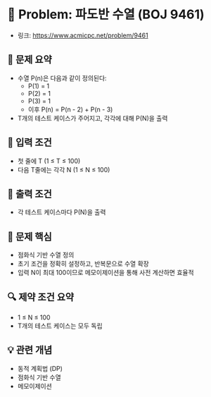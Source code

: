 # 🧩 Problem: 파도반 수열 (BOJ 9461)

- 링크: https://www.acmicpc.net/problem/9461

## 📌 문제 요약

- 수열 P(n)은 다음과 같이 정의된다:
  - P(1) = 1
  - P(2) = 1
  - P(3) = 1
  - 이후 P(n) = P(n - 2) + P(n - 3)
- T개의 테스트 케이스가 주어지고, 각각에 대해 P(N)을 출력

## 🔢 입력 조건

- 첫 줄에 T (1 ≤ T ≤ 100)
- 다음 T줄에는 각각 N (1 ≤ N ≤ 100)

## 🎯 출력 조건

- 각 테스트 케이스마다 P(N)을 출력

## 🧠 문제 핵심

- 점화식 기반 수열 정의
- 초기 조건을 정확히 설정하고, 반복문으로 수열 확장
- 입력 N이 최대 100이므로 메모이제이션을 통해 사전 계산하면 효율적

## 🔍 제약 조건 요약

- 1 ≤ N ≤ 100
- T개의 테스트 케이스는 모두 독립

## 💡 관련 개념

- 동적 계획법 (DP)
- 점화식 기반 수열
- 메모이제이션
